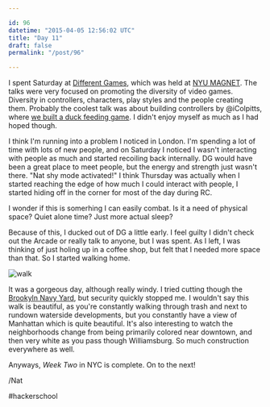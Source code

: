 ```yaml
---

id: 96
datetime: "2015-04-05 12:56:02 UTC"
title: "Day 11"
draft: false
permalink: "/post/96"

---
```


I spent Saturday at [Different Games](http://www.2015.differentgames.org/), which was held at [NYU MAGNET](http://magnet.nyu.edu/magnet/). The talks were very focused on promoting the diversity of video games. Diversity in controllers, characters, play styles and the people creating them. Probably the coolest talk was about building controllers by @iColpitts, where [we built a duck feeding game](https://www.flickr.com/photos/icco/17036453975/). I didn't enjoy myself as much as I had hoped though. 

I think I'm running into a problem I noticed in London. I'm spending a lot of time with lots of new people, and on Saturday I noticed I wasn't interacting with people as much and started recoiling back internally. DG would have been a great place to meet people, but the energy and strength just wasn't there. "Nat shy mode activated!" I think Thursday was actually when I started reaching the edge of how much I could interact with people, I started hiding off in the corner for most of the day during RC.

I wonder if this is somerhing I can easily combat. Is it a need of physical space? Quiet alone time? Just more actual sleep?

Because of this, I ducked out of DG a little early. I feel guilty I didn't check out the Arcade or really talk to anyone, but I was spent. As I left, I was thinking of just holing up in a coffee shop, but felt that I needed more space than that. So I started walking home.

![walk](https://s3.amazonaws.com/f.cl.ly/items/0p0F2X1p3q3g0r3j2v2O/Screen%Shot%-04-05%at%.13%png)

It was a gorgeous day, although really windy. I tried cutting though the [Brookyln Navy Yard](https://en.wikipedia.org/wiki/Brooklyn_Navy_Yard), but security quickly stopped me. I wouldn't say this walk is beautiful, as you're constantly walking through trash and next to rundown waterside developments, but you constantly have a view of Manhattan which is quite beautiful. It's also interesting to watch the neighborhoods change from being primarily colored near downtown, and then very white as you pass though Williamsburg. So much construction everywhere as well.

Anyways, _Week Two_ in NYC is complete. On to the next!

/Nat

#hackerschool


